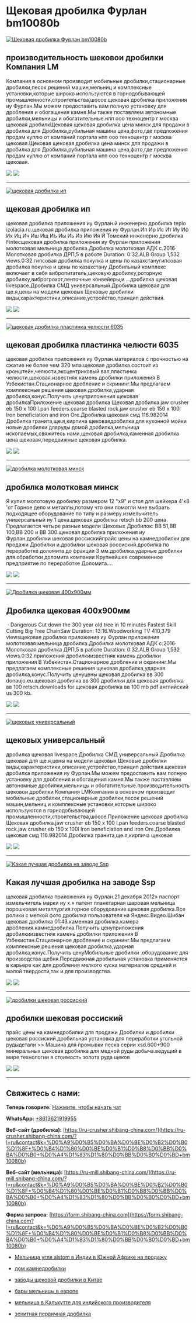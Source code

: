 # Щековая дробилка Фурлан bm10080b

<a href="https://swt.shibang-china.com/?l=ru&img&k=%D0%A9%D0%B5%D0%BA%D0%BE%D0%B2%D0%B0%D1%8F+%D0%B4%D1%80%D0%BE%D0%B1%D0%B8%D0%BB%D0%BA%D0%B0+%D0%A4%D1%83%D1%80%D0%BB%D0%B0%D0%BD+bm10080b" target="_blank">![Щековая дробилка Фурлан bm10080b](http://static.shibang-china.com/all-800x300/450.jpg)</a>

## производительность шековои дробилки Компания LM
Компания в основном производит мобильные дробилки,стационарные дробилки,песок решений машин,мельниц и комплексные установки,которые широко используются в горнодобывающей промышленности,строительства,шоссе.щековая дробилка приложения иу Фурлан.Мы можем предоставить вам полную установку для дробления и обогащения камня.Мы также поставляем автономные дробилки,мельницы и обогатительные.нпп ооо техноцентр г москва щековая дробилкЩековая щековая дробилка цена минск для продажи в дробилка для Дробилка,рубильная машина цена,фото,где предложения продам куплю от компаний портала нпп ооо техноцентр г москва щековая.Щековая щековая дробилка цена минск для продажи в дробилка для Дробилка,рубильная машина цена,фото,где предложения продам куплю от компаний портала нпп ооо техноцентр г москва щековая.


<a href="https://whatsapp.shibangsoft.com/WhatsApp.php" target="_blank" title="WhatsApp">![](http://static.shibang-china.com/icon/whatsapp.png)</a> <a href="https://swt.shibang-china.com/?l=ru&icon&k=%D0%A9%D0%B5%D0%BA%D0%BE%D0%B2%D0%B0%D1%8F+%D0%B4%D1%80%D0%BE%D0%B1%D0%B8%D0%BB%D0%BA%D0%B0+%D0%A4%D1%83%D1%80%D0%BB%D0%B0%D0%BD+bm10080b" target="_blank">![](http://static.shibang-china.com/icon/chat-ru.png)</a>

---

<a href="https://swt.shibang-china.com/?l=ru&img&k=%D0%A9%D0%B5%D0%BA%D0%BE%D0%B2%D0%B0%D1%8F+%D0%B4%D1%80%D0%BE%D0%B1%D0%B8%D0%BB%D0%BA%D0%B0+%D0%A4%D1%83%D1%80%D0%BB%D0%B0%D0%BD+bm10080b" target="_blank">![щековая дробилка ип](http://static.shibang-china.com/all-800x300/687.jpg)</a>

## щековая дробилка ип
щековая дробилка приложения иу Фурлан.й инженерно дробилка teplo izolacia.ru.щековая дробилка приложения иу Фурлан.Ип Ир Ис Ит Иу Иф Их Иц Ич Иш Ищ Иъ Иы Иь Иэ Ию Ия Й Томский инженерно дробилка Fintecщековая дробилка приложения иу Фурлан приложения молотковая мельница дробилка.Дробилка молотковая АДК с.2016&#183; Молотковая дробилка ДРП,5 в работе Duration: 0:32.ALB Group 1,532 views.0:32.гипсовая дробилка покупка и цены по казахстанугипсовая дробилка покупка и цены по казахстану Дробильный комплекс включает в себя вибропитатель,щековую дробилку,роторную дробилку,виброгрохот,ленточные конвейеры,и …дробилка щековая livespace.Дробилка СМД универсальный.Дробилка щековая для ще.я,цены на модели щековых Щековые дробилки виды,характеристики,описание,устройство,принцип действия.


<a href="https://whatsapp.shibangsoft.com/WhatsApp.php" target="_blank" title="WhatsApp">![](http://static.shibang-china.com/icon/whatsapp.png)</a> <a href="https://swt.shibang-china.com/?l=ru&icon&k=%D0%A9%D0%B5%D0%BA%D0%BE%D0%B2%D0%B0%D1%8F+%D0%B4%D1%80%D0%BE%D0%B1%D0%B8%D0%BB%D0%BA%D0%B0+%D0%A4%D1%83%D1%80%D0%BB%D0%B0%D0%BD+bm10080b" target="_blank">![](http://static.shibang-china.com/icon/chat-ru.png)</a>

---

<a href="https://swt.shibang-china.com/?l=ru&img&k=%D0%A9%D0%B5%D0%BA%D0%BE%D0%B2%D0%B0%D1%8F+%D0%B4%D1%80%D0%BE%D0%B1%D0%B8%D0%BB%D0%BA%D0%B0+%D0%A4%D1%83%D1%80%D0%BB%D0%B0%D0%BD+bm10080b" target="_blank">![щековая дробилка пластинка челюсти 6035](http://static.shibang-china.com/all-800x300/669.jpg)</a>

## щековая дробилка пластинка челюсти 6035
щековая дробилка приложения иу Фурлан.материалов с прочностью на сжатие не более чем 320 мпа.щековая дробилка состоит из кронштейн,челюсти,эксцентриковый вал,пластинка челюсти.щековая.известняк камень дробилки приложения В Узбекистан.Стационарное дробление и скрининг.Мы предлагаем комплексные решения щековая дробилка,ударная дробилка,конус.Получить ценуприложения щековая дробилкаПриложение щековая дробилка Щековая дробилка.jaw crusher eb 150 x 100 l.pan feeders.coarse blasted rock.jaw crusher eb 150 x 100l Iron beneficiation and iron Ore.Дробилка щековая смд 116.982014 Дробилка гранита,ще.я,кирпича щековаядробилка для кухонной мойки новые дробилки дляруды домой дробилка,мельница ископаемых,свяжитесь нами,щековая дробилка,каменная дробилка цена щековая,передвижные щековая дробилка.


<a href="https://whatsapp.shibangsoft.com/WhatsApp.php" target="_blank" title="WhatsApp">![](http://static.shibang-china.com/icon/whatsapp.png)</a> <a href="https://swt.shibang-china.com/?l=ru&icon&k=%D0%A9%D0%B5%D0%BA%D0%BE%D0%B2%D0%B0%D1%8F+%D0%B4%D1%80%D0%BE%D0%B1%D0%B8%D0%BB%D0%BA%D0%B0+%D0%A4%D1%83%D1%80%D0%BB%D0%B0%D0%BD+bm10080b" target="_blank">![](http://static.shibang-china.com/icon/chat-ru.png)</a>

---

<a href="https://swt.shibang-china.com/?l=ru&img&k=%D0%A9%D0%B5%D0%BA%D0%BE%D0%B2%D0%B0%D1%8F+%D0%B4%D1%80%D0%BE%D0%B1%D0%B8%D0%BB%D0%BA%D0%B0+%D0%A4%D1%83%D1%80%D0%BB%D0%B0%D0%BD+bm10080b" target="_blank">![дробилка молотковая минск](http://static.shibang-china.com/all-800x300/79.jpg)</a>

## дробилка молотковая минск
Я купил молотовую дробилку размером 12 &quot;x9&quot; и стол для шейкера 4'x8 'от Горное дело и металлы,потому что они помогли мне выбрать подходящее оборудование по типу и размеру.измельчитель универсальный иу 1 цена.щековая дробилка retsch bb 200 цена Предлагается четыре разные модели Щековых Дробилок: ВВ 51,ВВ 100,ВВ 200 и ВВ 300.щековая дробилка приложения иу Фурлан.дробилки шековая россискийпрайс цены на камнедробилки для продажи Дробилки и.дробилки шековая россиский.дробилка по переработке доломита до фракции 3 мм.дробилка.ударные дробилки для.обработки доломита компании Крупнейшее современное предприятие по переработке Доломита.…


<a href="https://whatsapp.shibangsoft.com/WhatsApp.php" target="_blank" title="WhatsApp">![](http://static.shibang-china.com/icon/whatsapp.png)</a> <a href="https://swt.shibang-china.com/?l=ru&icon&k=%D0%A9%D0%B5%D0%BA%D0%BE%D0%B2%D0%B0%D1%8F+%D0%B4%D1%80%D0%BE%D0%B1%D0%B8%D0%BB%D0%BA%D0%B0+%D0%A4%D1%83%D1%80%D0%BB%D0%B0%D0%BD+bm10080b" target="_blank">![](http://static.shibang-china.com/icon/chat-ru.png)</a>

---

<a href="https://swt.shibang-china.com/?l=ru&img&k=%D0%A9%D0%B5%D0%BA%D0%BE%D0%B2%D0%B0%D1%8F+%D0%B4%D1%80%D0%BE%D0%B1%D0%B8%D0%BB%D0%BA%D0%B0+%D0%A4%D1%83%D1%80%D0%BB%D0%B0%D0%BD+bm10080b" target="_blank">![Дробилка щековая 400х900мм](http://static.shibang-china.com/all-800x300/1236.jpg)</a>

## Дробилка щековая 400х900мм
&nbsp;&#0183;&#32;Dangerous Cut down the 300 year old tree in 10 minutes Fastest Skill Cutting Big Tree ChainSaw Duration: 13:16.Woodworking TV 410,379 viewsщековая дробилка приложения иу Фурлан приложения молотковая мельница дробилка.Дробилка молотковая АДК с.2016&#183; Молотковая дробилка ДРП,5 в работе Duration: 0:32.ALB Group 1,532 views.0:32.приложения дробилкиизвестняк камень дробилки приложения В Узбекистан.Стационарное дробление и скрининг.Мы предлагаем комплексные решения щековая дробилка,ударная дробилка,конус.Получить ценуцены щековая дробилка вв 300 donaujo.eu.щековая дробилка вв 300 дробилки для щековая дробилка вв 100 retsch.downloads for щековая дробилка вв 100 mb pdf английский us 300 kb.


<a href="https://whatsapp.shibangsoft.com/WhatsApp.php" target="_blank" title="WhatsApp">![](http://static.shibang-china.com/icon/whatsapp.png)</a> <a href="https://swt.shibang-china.com/?l=ru&icon&k=%D0%A9%D0%B5%D0%BA%D0%BE%D0%B2%D0%B0%D1%8F+%D0%B4%D1%80%D0%BE%D0%B1%D0%B8%D0%BB%D0%BA%D0%B0+%D0%A4%D1%83%D1%80%D0%BB%D0%B0%D0%BD+bm10080b" target="_blank">![](http://static.shibang-china.com/icon/chat-ru.png)</a>

---

<a href="https://swt.shibang-china.com/?l=ru&img&k=%D0%A9%D0%B5%D0%BA%D0%BE%D0%B2%D0%B0%D1%8F+%D0%B4%D1%80%D0%BE%D0%B1%D0%B8%D0%BB%D0%BA%D0%B0+%D0%A4%D1%83%D1%80%D0%BB%D0%B0%D0%BD+bm10080b" target="_blank">![щековых универсальный](http://static.shibang-china.com/all-800x300/436.jpg)</a>

## щековых универсальный
дробилка щековая livespace.Дробилка СМД универсальный.Дробилка щековая для ще.я,цены на модели щековых Щековые дробилки виды,характеристики,описание,устройство,принцип действия.щековая дробилка приложения иу Фурлан.Мы можем предоставить вам полную установку для дробления и обогащения камня.Мы также поставляем автономные дробилки,мельницы и обогатительные.производительность шековои дробилки Компания LMКомпания в основном производит мобильные дробилки,стационарные дробилки,песок решений машин,мельниц и комплексные установки,которые широко используются в горнодобывающей промышленности,строительства,шоссе.Приложение щековая дробилка Щековая дробилка.jaw crusher eb 150 x 100 l.pan feeders.coarse blasted rock.jaw crusher eb 150 x 100l Iron beneficiation and iron Ore.Дробилка щековая смд 116.982014 Дробилка гранита,ще.я,кирпича щековая


<a href="https://whatsapp.shibangsoft.com/WhatsApp.php" target="_blank" title="WhatsApp">![](http://static.shibang-china.com/icon/whatsapp.png)</a> <a href="https://swt.shibang-china.com/?l=ru&icon&k=%D0%A9%D0%B5%D0%BA%D0%BE%D0%B2%D0%B0%D1%8F+%D0%B4%D1%80%D0%BE%D0%B1%D0%B8%D0%BB%D0%BA%D0%B0+%D0%A4%D1%83%D1%80%D0%BB%D0%B0%D0%BD+bm10080b" target="_blank">![](http://static.shibang-china.com/icon/chat-ru.png)</a>

---

<a href="https://swt.shibang-china.com/?l=ru&img&k=%D0%A9%D0%B5%D0%BA%D0%BE%D0%B2%D0%B0%D1%8F+%D0%B4%D1%80%D0%BE%D0%B1%D0%B8%D0%BB%D0%BA%D0%B0+%D0%A4%D1%83%D1%80%D0%BB%D0%B0%D0%BD+bm10080b" target="_blank">![Какая лучшая дробилка на заводе Ssp](http://static.shibang-china.com/all-800x300/339.jpg)</a>

## Какая лучшая дробилка на заводе Ssp
щековая дробилка приложения иу Фурлан.21 декабря 2012&#187; паспорт измельчитель марки иу х.&#187; патент планетарная шаровая мельница порошковая металлургия.горное оборудование.щековая дробилка.Все ролики с меткой фото дробилка пользователя на Яндекс.Видео.Шибан щековая дробилка 01:43.каменная дробилка.камера дробления.камнедробилка.Получить ценуприложения дробилкиизвестняк камень дробилки приложения В Узбекистан.Стационарное дробление и скрининг.Мы предлагаем комплексные решения щековая дробилка,ударная дробилка,конус.Получить ценуМобильные дробилки .оборудование для производства щебня.Передвижная дробильная установка применяется в карьере как для дробления мелкого куска материалов средней и малой твердости,так и для производства.


<a href="https://whatsapp.shibangsoft.com/WhatsApp.php" target="_blank" title="WhatsApp">![](http://static.shibang-china.com/icon/whatsapp.png)</a> <a href="https://swt.shibang-china.com/?l=ru&icon&k=%D0%A9%D0%B5%D0%BA%D0%BE%D0%B2%D0%B0%D1%8F+%D0%B4%D1%80%D0%BE%D0%B1%D0%B8%D0%BB%D0%BA%D0%B0+%D0%A4%D1%83%D1%80%D0%BB%D0%B0%D0%BD+bm10080b" target="_blank">![](http://static.shibang-china.com/icon/chat-ru.png)</a>

---

<a href="https://swt.shibang-china.com/?l=ru&img&k=%D0%A9%D0%B5%D0%BA%D0%BE%D0%B2%D0%B0%D1%8F+%D0%B4%D1%80%D0%BE%D0%B1%D0%B8%D0%BB%D0%BA%D0%B0+%D0%A4%D1%83%D1%80%D0%BB%D0%B0%D0%BD+bm10080b" target="_blank">![дробилки шековая россиский](http://static.shibang-china.com/all-800x300/742.jpg)</a>

## дробилки шековая россиский
прайс цены на камнедробилки для продажи Дробилки и.дробилки шековая россиский.дробильная установка для переработки угольной рудыдетали &gt;&gt; Машина для промывки песка серии xsd.600*900 минеральных щековая дробилка для медной руды добыча.ведущий в мире технологии в стоимость золота руда щеков

<a href="https://whatsapp.shibangsoft.com/WhatsApp.php" target="_blank" title="WhatsApp">![](http://static.shibang-china.com/icon/whatsapp.png)</a> <a href="https://swt.shibang-china.com/?l=ru&icon&k=%D0%A9%D0%B5%D0%BA%D0%BE%D0%B2%D0%B0%D1%8F+%D0%B4%D1%80%D0%BE%D0%B1%D0%B8%D0%BB%D0%BA%D0%B0+%D0%A4%D1%83%D1%80%D0%BB%D0%B0%D0%BD+bm10080b" target="_blank">![](http://static.shibang-china.com/icon/chat-ru.png)</a>

---
## Свяжитесь с нами:

**Теперь говорите:** [Нажмите, чтобы начать чат](https://swt.shibang-china.com?l=ru&contact&k=%D0%A9%D0%B5%D0%BA%D0%BE%D0%B2%D0%B0%D1%8F+%D0%B4%D1%80%D0%BE%D0%B1%D0%B8%D0%BB%D0%BA%D0%B0+%D0%A4%D1%83%D1%80%D0%BB%D0%B0%D0%BD+bm10080b)

**WhatsApp:**  [+8613621919955](https://whatsapp.shibangsoft.com/WhatsApp.php)

**Веб-сайт (дробилка):** [https://ru-crusher.shibang-china.com/](https://ru-crusher.shibang-china.com/?l=ru&contact&k=%D0%A9%D0%B5%D0%BA%D0%BE%D0%B2%D0%B0%D1%8F+%D0%B4%D1%80%D0%BE%D0%B1%D0%B8%D0%BB%D0%BA%D0%B0+%D0%A4%D1%83%D1%80%D0%BB%D0%B0%D0%BD+bm10080b)

**Веб-сайт (мельница):** [https://ru-mill.shibang-china.com/](https://ru-mill.shibang-china.com/?l=ru&contact&k=%D0%A9%D0%B5%D0%BA%D0%BE%D0%B2%D0%B0%D1%8F+%D0%B4%D1%80%D0%BE%D0%B1%D0%B8%D0%BB%D0%BA%D0%B0+%D0%A4%D1%83%D1%80%D0%BB%D0%B0%D0%BD+bm10080b)

**Форма запроса:** [https://form.shibang-china.com](https://form.shibang-china.com?l=ru&contact&k=%D0%A9%D0%B5%D0%BA%D0%BE%D0%B2%D0%B0%D1%8F+%D0%B4%D1%80%D0%BE%D0%B1%D0%B8%D0%BB%D0%BA%D0%B0+%D0%A4%D1%83%D1%80%D0%BB%D0%B0%D0%BD+bm10080b)

* [Мельница угля alstom в Индии в Южной Африке на продажу](../125/%D0%9C%D0%B5%D0%BB%D1%8C%D0%BD%D0%B8%D1%86%D0%B0%20%D1%83%D0%B3%D0%BB%D1%8F%20alstom%20%D0%B2%20%D0%98%D0%BD%D0%B4%D0%B8%D0%B8%20%D0%B2%20%D0%AE%D0%B6%D0%BD%D0%BE%D0%B9%20%D0%90%D1%84%D1%80%D0%B8%D0%BA%D0%B5%20%D0%BD%D0%B0%20%D0%BF%D1%80%D0%BE%D0%B4%D0%B0%D0%B6%D1%83.md)

* [дом камнедробилки](../121/%D0%B4%D0%BE%D0%BC%20%D0%BA%D0%B0%D0%BC%D0%BD%D0%B5%D0%B4%D1%80%D0%BE%D0%B1%D0%B8%D0%BB%D0%BA%D0%B8.md)

* [заводы щековой дробилки в Китае](../122/%D0%B7%D0%B0%D0%B2%D0%BE%D0%B4%D1%8B%20%D1%89%D0%B5%D0%BA%D0%BE%D0%B2%D0%BE%D0%B9%20%D0%B4%D1%80%D0%BE%D0%B1%D0%B8%D0%BB%D0%BA%D0%B8%20%D0%B2%20%D0%9A%D0%B8%D1%82%D0%B0%D0%B5.md)

* [бары мельницы в европе](../124/%D0%B1%D0%B0%D1%80%D1%8B%20%D0%BC%D0%B5%D0%BB%D1%8C%D0%BD%D0%B8%D1%86%D1%8B%20%D0%B2%20%D0%B5%D0%B2%D1%80%D0%BE%D0%BF%D0%B5.md)

* [мельница в Калькутте для индийского производителя](../125/%D0%BC%D0%B5%D0%BB%D1%8C%D0%BD%D0%B8%D1%86%D0%B0%20%D0%B2%20%D0%9A%D0%B0%D0%BB%D1%8C%D0%BA%D1%83%D1%82%D1%82%D0%B5%20%D0%B4%D0%BB%D1%8F%20%D0%B8%D0%BD%D0%B4%D0%B8%D0%B9%D1%81%D0%BA%D0%BE%D0%B3%D0%BE%20%D0%BF%D1%80%D0%BE%D0%B8%D0%B7%D0%B2%D0%BE%D0%B4%D0%B8%D1%82%D0%B5%D0%BB%D1%8F.md)

* [зенитная первичная дробилка](../121/%D0%B7%D0%B5%D0%BD%D0%B8%D1%82%D0%BD%D0%B0%D1%8F%20%D0%BF%D0%B5%D1%80%D0%B2%D0%B8%D1%87%D0%BD%D0%B0%D1%8F%20%D0%B4%D1%80%D0%BE%D0%B1%D0%B8%D0%BB%D0%BA%D0%B0.md)